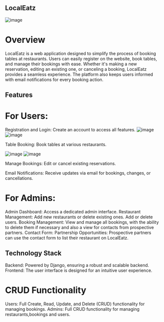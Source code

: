 ## LocalEatz

![image](https://github.com/user-attachments/assets/f5184f1e-4087-4a1c-a49a-33cd1dfedf5f) 



# Overview
LocalEatz is a web application designed to simplify the process of booking tables at restaurants. Users can easily register on the website, book tables, and manage their bookings with ease. Whether it's making a new reservation, editing an existing one, or canceling a booking, LocalEatz provides a seamless experience. The platform also keeps users informed with email notifications for every booking action.

## Features

# For Users:

Registration and Login: Create an account to access all features.
![image](https://github.com/user-attachments/assets/a8f9c7ee-c663-4a9b-8692-90d2f67f3c02)  ![image](https://github.com/user-attachments/assets/f63e4495-7389-4aa3-aa97-a65be50b5a5d)

Table Booking: Book tables at various restaurants.

![image](https://github.com/user-attachments/assets/ac91a581-afa1-41f5-8afb-1a2707fe259b)  ![image](https://github.com/user-attachments/assets/d7cd3f1f-a673-4259-8685-509a9e84718c)



Manage Bookings: Edit or cancel existing reservations.



Email Notifications: Receive updates via email for bookings, changes, or cancellations.

# For Admins:
Admin Dashboard: Access a dedicated admin interface.
Restaurant Management: Add new restaurants or delete existing ones. Add or delete users.
Booking Management: View and manage all bookings, with the ability to delete them if necessary and also a view for contacts from prospective partners.
Contact Form:
Partnership Opportunities: Prospective partners can use the contact form to list their restaurant on LocalEatz.

## Technology Stack
Backend: Powered by Django, ensuring a robust and scalable backend.
Frontend: The user interface is designed for an intuitive user experience.
# CRUD Functionality
Users: Full Create, Read, Update, and Delete (CRUD) functionality for managing bookings.
Admins: Full CRUD functionality for managing restaurants,bookings and users.
